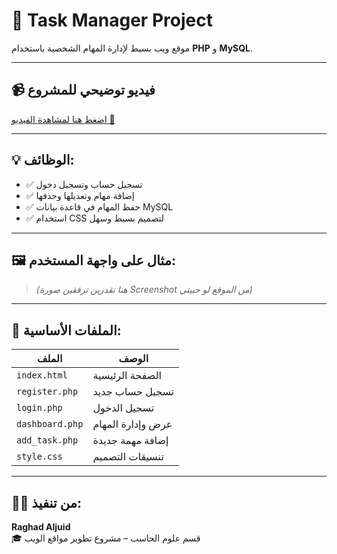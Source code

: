 # 🎯 Task Manager Project

موقع ويب بسيط لإدارة المهام الشخصية باستخدام **PHP** و **MySQL**.

---

## 📹 فيديو توضيحي للمشروع

[اضغط هنا لمشاهدة الفيديو 👀](https://drive.google.com/file/d/1vloXksfbJ2bd3rAvmBA8AnGmGB1byybO/view?usp=drive_link)

---

## 💡 الوظائف:

- ✅ تسجيل حساب وتسجيل دخول
- ✅ إضافة مهام وتعديلها وحذفها
- ✅ حفظ المهام في قاعدة بيانات MySQL
- ✅ استخدام CSS لتصميم بسيط وسهل

---

## 🖼️ مثال على واجهة المستخدم:

> *(هنا تقدرين ترفقين صورة Screenshot من الموقع لو حبيتي)*

---

## 📁 الملفات الأساسية:

| الملف            | الوصف                        |
|------------------|-------------------------------|
| `index.html`     | الصفحة الرئيسية               |
| `register.php`   | تسجيل حساب جديد               |
| `login.php`      | تسجيل الدخول                   |
| `dashboard.php`  | عرض وإدارة المهام             |
| `add_task.php`   | إضافة مهمة جديدة              |
| `style.css`      | تنسيقات التصميم               |

---

## 👩‍💻 من تنفيذ:

**Raghad Aljuid**  
🎓 قسم علوم الحاسب – مشروع تطوير مواقع الويب
